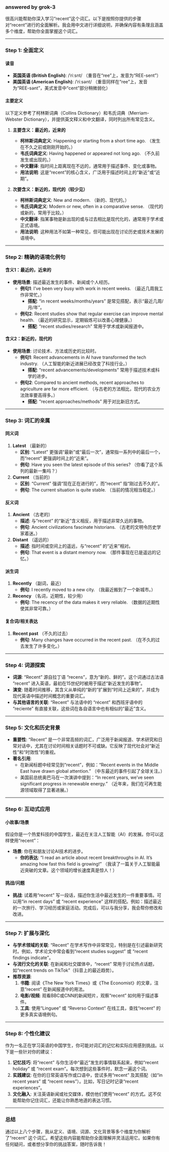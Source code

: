### answered by grok-3
很高兴能帮助你深入学习“recent”这个词汇。以下是按照你提供的步骤对“recent”进行的全面解析。我会用中文进行详细说明，并确保内容有条理且涵盖多个维度，帮助你全面掌握这个词汇。

---

### Step 1: 全面定义

#### 读音
- **英国英语 (British English)**: /ˈriːsnt/ （重音在“ree”上，发音为“REE-sent”）
- **美国英语 (American English)**: /ˈriːsənt/ （重音同样在“ree”上，发音为“REE-sənt”，美式发音中“cent”部分稍微弱化）

#### 主要定义
以下定义参考了柯林斯词典（Collins Dictionary）和韦氏词典（Merriam-Webster Dictionary），并提供英文释义和中文翻译，同时列出所有常见含义。

1. **主要含义：最近的，近来的**
   - **柯林斯词典定义**: Happening or starting from a short time ago. （发生在不久之前或刚刚开始的。）
   - **韦氏词典定义**: Having happened or appeared not long ago. （不久前发生或出现的。）
   - **中文翻译**: 指时间上距离现在不远的，通常用于描述事件、变化或事物。
   - **用法说明**: 这是“recent”的核心含义，广泛用于描述时间上的“新近”或“近期”。

2. **次要含义：新近的，现代的（较少见）**
   - **柯林斯词典定义**: New and modern. （新的、现代的。）
   - **韦氏词典定义**: Modern or new, often in a comparative sense. （现代的或新的，常用于比较。）
   - **中文翻译**: 指某事物是新出现的或与过去相比是现代化的，通常用于学术或正式语境。
   - **用法说明**: 这种用法不如第一种常见，但可能出现在讨论历史或技术发展的语境中。

---

### Step 2: 精确的语境化例句

#### 含义1：最近的，近来的
- **使用场景**: 描述最近发生的事件、新闻或个人经历。
  - **例句1**: I’ve been very busy with work in recent weeks. （最近几周我工作非常忙。）
    - **搭配**: “in recent weeks/months/years” 是常见搭配，表示“最近几周/月/年”。
  - **例句2**: Recent studies show that regular exercise can improve mental health. （最近的研究显示，定期锻炼可以改善心理健康。）
    - **搭配**: “recent studies/research” 常用于学术或新闻报道中。

#### 含义2：新近的，现代的
- **使用场景**: 讨论技术、方法或历史的比较时。
  - **例句1**: Recent advancements in AI have transformed the tech industry. （人工智能的新近进展已经改变了科技行业。）
    - **搭配**: “recent advancements/developments” 常用于描述技术或科学的进步。
  - **例句2**: Compared to ancient methods, recent approaches to agriculture are far more efficient. （与古老的方法相比，现代的农业方法效率要高得多。）
    - **搭配**: “recent approaches/methods” 用于对比新旧方式。

---

### Step 3: 词汇的亲属

#### 同义词
1. **Latest** （最新的）
   - **区别**: “Latest” 更强调“最新”或“最后一次”，通常指一系列中的最后一个，而“recent” 更强调时间上的“近来”。
   - **例句**: Have you seen the latest episode of this series? （你看了这个系列的最新一集吗？）
2. **Current** （当前的）
   - **区别**: “Current” 强调“现在正在进行的”，而“recent” 指“刚过去不久的”。
   - **例句**: The current situation is quite stable. （当前的情况相当稳定。）

#### 反义词
1. **Ancient** （古老的）
   - **描述**: 与“recent” 的“新近”含义相反，用于描述非常久远的事物。
   - **例句**: Ancient civilizations fascinate historians. （古老的文明令历史学家着迷。）
2. **Distant** （遥远的）
   - **描述**: 指时间或空间上的遥远，与“recent” 的“近来”相对。
   - **例句**: That event is a distant memory now. （那件事现在已是遥远的记忆。）

#### 派生词
1. **Recently** （副词，最近）
   - **例句**: I recently moved to a new city. （我最近搬到了一个新城市。）
2. **Recency** （名词，近期性，较少用）
   - **例句**: The recency of the data makes it very reliable. （数据的近期性使其非常可靠。）

#### 复合词/相关表达
1. **Recent past** （不久的过去）
   - **例句**: Many changes have occurred in the recent past. （在不久的过去发生了许多变化。）

---

### Step 4: 词源探索

- **词源**: “Recent” 源自拉丁语 “recens”，意为“新的、鲜的”。这个词通过古法语 “recent” 进入英语，最初在15世纪时被用于描述“新近发生的事物”。
- **演变**: 随着时间推移，其含义从单纯的“新的”扩展到“时间上近来的”，并成为现代英语中描述时间概念的重要词汇。
- **与其他语言的关联**: “Recent” 与法语中的 “récent” 和西班牙语中的 “reciente” 有直接关联，这些词在各自语言中也有相似的“最近”含义。

---

### Step 5: 文化和历史背景

- **重要性**: “Recent” 是一个非常高频的词汇，广泛用于新闻报道、学术研究和日常对话中，尤其在讨论时间相关话题时不可或缺。它反映了现代社会对“新近性”和“时效性”的重视。
- **著名引用**:
  - 在新闻标题中经常见到“recent”，例如：“Recent events in the Middle East have drawn global attention.” （中东最近的事件引起了全球关注。）
  - 美国前总统奥巴马在一次演讲中提到：“In recent years, we’ve seen significant progress in renewable energy.” （近年来，我们在可再生能源领域取得了显著进展。）

---

### Step 6: 互动式应用

#### 小故事/场景
假设你是一个热爱科技的中国学生，最近在关注人工智能（AI）的发展。你可以这样使用“recent”：
- **场景**: 你在和朋友讨论AI技术的进步。
  - **你的表达**: “I read an article about recent breakthroughs in AI. It’s amazing how fast this field is growing!” （我读了一篇关于人工智能最近突破的文章。这个领域的增长速度真是惊人！）

#### 挑战/问题
- **挑战**: 试着用“recent” 写一段话，描述你生活中最近发生的一件重要事情。可以用“in recent days” 或 “recent experience” 这样的搭配。例如：描述最近的一次旅行、学习经历或家庭活动。完成后，可以与我分享，我会帮你修改和改进。

---

### Step 7: 扩展与深化

- **与学术领域的关联**: “Recent” 在学术写作中非常常见，特别是在引述最新研究时。例如，学术论文中常会看到“recent studies suggest” 或 “recent findings indicate”。
- **与流行文化的关联**: 在新闻和社交媒体中，“recent” 常用于讨论热点话题，如“recent trends on TikTok”（抖音上的最近趋势）。
- **推荐资源**:
  1. **书籍**: 阅读《The New York Times》或《The Economist》的文章，注意“recent” 在新闻报道中的用法。
  2. **电影/视频**: 观看BBC或CNN的新闻短片，观察“recent” 如何用于描述事件。
  3. **工具**: 使用“Linguee” 或 “Reverso Context” 在线工具，查找“recent” 的更多真实语境例句。

---

### Step 8: 个性化建议

作为一名正在学习英语的中国学生，你可能对词汇的记忆和实际应用感到挑战。以下是一些针对你的建议：
1. **记忆技巧**: 将“recent” 与你生活中“最近”发生的事情联系起来，例如“recent holiday” 或 “recent exam”。每次想到这些事件时，默念一遍这个词。
2. **实践建议**: 在你的日常英语写作或口语中，尝试多用“recent” 及其搭配（如“in recent years” 或 “recent news”）。比如，写日记时记录“recent experiences”。
3. **文化融入**: 关注英语新闻或社交媒体，模仿他们使用“recent” 的方式。这不仅能帮助你记住词汇，还能让你熟悉地道的表达习惯。

---

### 总结
通过以上八个步骤，我从定义、语境、词源、文化背景等多个维度为你解析了“recent” 这个词汇。希望这些内容能帮助你全面理解并灵活运用它。如果你有任何疑问，或者想分享你的挑战答案，随时告诉我！